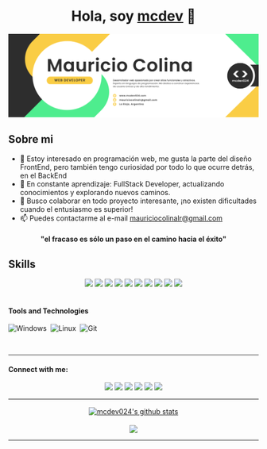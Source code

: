 <div align="center">
<h1 align="center"> Hola, soy <a href="https://github.com/mcdev024">mcdev</a> 👋 </h1>
</div>
<img src="encabezado_GitHub_001.png" alt="encabezado GitHub">

## Sobre mi
- 👀 Estoy interesado en programación web, me gusta la parte del diseño FrontEnd, pero también tengo curiosidad por todo lo que ocurre detrás, en el BackEnd
- 🌱 En constante aprendizaje: FullStack Developer, actualizando conocimientos y explorando nuevos caminos.
- 💞️ Busco colaborar en todo proyecto interesante, ¡no existen dificultades cuando el entusiasmo es superior!
- 📫 Puedes contactarme al e-mail mauriciocolinalr@gmail.com

<h4 align="center" color="yellow">"el fracaso es sólo un paso en el camino hacia el éxito" </h4>

## Skills
<div align="center"; display="flex"; justify-content="space-around"; gap="20px">
<img src="https://camo.githubusercontent.com/55e4079e69ec5d8246620ecff24ed093877ab0f9011e71d8dec0a2c460c886ab/68747470733a2f2f696d672e736869656c64732e696f2f62616467652f507974686f6e2d3337373641423f7374796c653d666f722d7468652d6261646765266c6f676f3d707974686f6e266c6f676f436f6c6f723d7768697465" height="60px"> <img src="https://flat.badgen.net/badge/icon/java?icon=java&label&scale=3&color=red"> <img src="https://img.shields.io/badge/Javascript-grey?style=for-the-badge&logo=javascript" height="60px"> <img src="https://flat.badgen.net/badge/color/CSS/cyan?label=&scale=3"> <img src="https://flat.badgen.net/badge/color/HTML/yellow?label=&scale=3"> <img src="https://flat.badgen.net/badge/icon/github?icon=github&label&scale=3"> <img src="https://flat.badgen.net/badge/icon/visualstudio?icon=visualstudio&label&scale=3"> <img src="https://flat.badgen.net/badge/icon/git?icon=git&label&scale=3&color=orange"> <img src="https://flat.badgen.net/badge/icon/npm?icon=npm&label&scale=3"> <img src="https://img.shields.io/badge/MySQL-4198E4?style=for-the-badge&logo=mysql&logoColor=white" height="60px">
</div>


<br>

#### Tools and Technologies
![Windows](https://img.shields.io/badge/Windows-4198E4?style=for-the-badge&logo=windows&logoColor=black)&nbsp;
![Linux](https://img.shields.io/badge/Linux-FCC624?style=for-the-badge&logo=linux&logoColor=black)&nbsp;
![Git](https://img.shields.io/badge/GIT-E44C30?style=for-the-badge&logo=git&logoColor=white)&nbsp;


<br>
<hr>

#### Connect with me:
<p align = "center">
<img src ="https://img.shields.io/badge/website-%23.svg?&style=for-the-badge&logo=www&logoColor=white%22&color=black">
<img src="https://img.shields.io/badge/twitter-%231DA1F2.svg?&style=for-the-badge&logo=twitter&logoColor=white&color=black" />
<img src="https://img.shields.io/badge/linkedin-%2312100E.svg?&style=for-the-badge&logo=linkedin&logoColor=white&color=black" />
<img src="https://img.shields.io/badge/facebook-%2312100E.svg?&style=for-the-badge&logo=facebook&logoColor=white&color=black" />
<img src="https://img.shields.io/badge/instagram-%2312100E.svg?&style=for-the-badge&logo=instagram&logoColor=white&color=black" />
<img src="https://img.shields.io/badge/youtube-%2312100E.svg?&style=for-the-badge&logo=youtube&logoColor=white&color=black" />
</p>

<hr>

<div align="center">
  <a href="https://github.com/mcdev024/github-readme-stats"><img align="center" src="https://github-readme-stats.vercel.app/api?username=mcdev024&show_icons=true&include_all_commits=true&theme=buefy&hide_border=true" alt="mcdev024's github stats" /></a> 
</div>
<br>
<div align="center">
  <a href="https://github.com/mcdev024/github-readme-stats"><img align="center" src="https://github-readme-stats.vercel.app/api/top-langs/?username=mcdev024&layout=compact&theme=buefy&hide_border=true" /></a> 
</div>

<hr>


<!---
**mcdev024/mcdev024** is a ✨ _special_ ✨ repository because its `README.md` (this file) appears on your GitHub profile.

Here are some ideas to get you started:

| ------------- | ------------- |
justify-content="space-between"; 


- 🔭 I’m currently working on ...
- 🌱 I’m currently learning ...
- 👯 I’m looking to collaborate on ...
- 🤔 I’m looking for help with ...
- 💬 Ask me about ...
- 📫 How to reach me: ...
- 😄 Pronouns: ...
- ⚡ Fun fact: ...
--->
